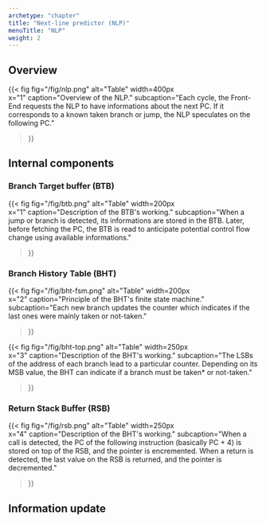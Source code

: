```yaml
---
archetype: "chapter"
title: "Next-line predictor (NLP)"
menuTitle: "NLP"
weight: 2
---
```


## Overview

{{< fig 
  fig="/fig/nlp.png"
  alt="Table" 
  width=400px   
  x="1"
  caption="Overview of the NLP."
  subcaption="Each cycle, the Front-End requests the NLP to have informations about the next PC. If it corresponds to a known taken branch or jump, the NLP speculates on the following PC."
>}}

## Internal components




### Branch Target buffer (BTB)

{{< fig 
  fig="/fig/btb.png"
  alt="Table" 
  width=200px   
  x="1"
  caption="Description of the BTB's working."
  subcaption="When a jump or branch is detected, its informations are stored in the BTB. Later, before fetching the PC, the BTB is read to anticipate potential control flow change using available informations."
>}}

### Branch History Table (BHT)

{{< fig 
  fig="/fig/bht-fsm.png"
  alt="Table" 
  width=200px   
  x="2"
  caption="Principle of the BHT's finite state machine."
  subcaption="Each new branch updates the counter which indicates if the last ones were mainly taken or not-taken."
>}}

{{< fig 
  fig="/fig/bht-top.png"
  alt="Table" 
  width=250px   
  x="3"
  caption="Description of the BHT's working."
  subcaption="The LSBs of the address of each branch lead to a particular counter. Depending on its MSB value, the BHT can indicate if a branch must be taken* or not-taken."
>}}

### Return Stack Buffer (RSB)

{{< fig 
  fig="/fig/rsb.png"
  alt="Table" 
  width=250px   
  x="4"
  caption="Description of the BHT's working."
  subcaption="When a call is detected, the PC of the following instruction (basically PC + 4) is stored on top of the RSB, and the pointer is encremented. When a return is detected, the last value on the RSB is returned, and the pointer is decremented."
>}}


## Information update